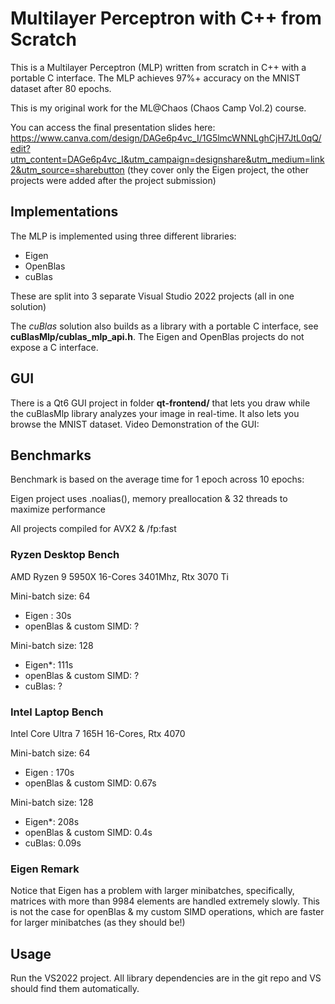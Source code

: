# Multilayer Perceptron with C++ from Scratch

This is a Multilayer Perceptron (MLP) written from scratch in C++ with a portable C interface. The MLP achieves 97%+ accuracy on the MNIST dataset after 80 epochs.

This is my original work for the ML@Chaos (Chaos Camp Vol.2) course.

You can access the final presentation slides here: https://www.canva.com/design/DAGe6p4vc_I/1G5lmcWNNLghCjH7JtL0qQ/edit?utm_content=DAGe6p4vc_I&utm_campaign=designshare&utm_medium=link2&utm_source=sharebutton
(they cover only the Eigen project, the other projects were added after the project submission)

## Implementations

The MLP is implemented using three different libraries:
- Eigen
- OpenBlas
- cuBlas

These are split into 3 separate Visual Studio 2022 projects (all in one solution)

The *cuBlas* solution also builds as a library with a portable C interface, see **cuBlasMlp/cublas_mlp_api.h**. The Eigen and OpenBlas projects do not expose a C interface.

## GUI

There is a Qt6 GUI project in folder **qt-frontend/** that lets you draw while the cuBlasMlp library analyzes your image in real-time. It also lets you browse the MNIST dataset.
Video Demonstration of the GUI:


## Benchmarks

Benchmark is based on the average time for 1 epoch across 10 epochs:

Eigen project uses .noalias(), memory preallocation & 32 threads to maximize performance

All projects compiled for AVX2 & /fp:fast

### Ryzen Desktop Bench

AMD Ryzen 9 5950X 16-Cores 3401Mhz, Rtx 3070 Ti

Mini-batch size: 64
- Eigen : 30s
- openBlas & custom SIMD: ?

Mini-batch size: 128
- Eigen\*: 111s
- openBlas & custom SIMD: ?
- cuBlas: ?

### Intel Laptop Bench

Intel Core Ultra 7 165H 16-Cores, Rtx 4070

Mini-batch size: 64
- Eigen : 170s
- openBlas & custom SIMD: 0.67s

Mini-batch size: 128
- Eigen\*: 208s
- openBlas & custom SIMD:  0.4s
- cuBlas: 0.09s

### Eigen Remark

Notice that Eigen has a problem with larger minibatches, specifically, matrices with more than 9984 elements are handled extremely slowly.
This is not the case for openBlas & my custom SIMD operations, which are faster for larger minibatches (as they should be!)

## Usage

Run the VS2022 project. All library dependencies are in the git repo and VS should find them automatically.

